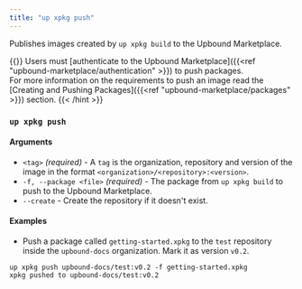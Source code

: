 ```yaml
---
title: "up xpkg push"
---
```


Publishes images created by `up xpkg build` to the Upbound Marketplace. 

{{<hint type="important" >}}
Users must [authenticate to the Upbound Marketplace]({{<ref "upbound-marketplace/authentication" >}}) to push packages.  
For more information on the requirements to push an image read the [Creating and Pushing Packages]({{<ref "upbound-marketplace/packages" >}}) section. 
{{< /hint >}}


### `up xpkg push`

#### Arguments
* `<tag>` _(required)_ - A `tag` is the organization, repository and version of the image in the format `<organization>/<repository>:<version>`. 
* `-f, --package <file>` _(required)_ - The package from `up xpkg build` to push to the Upbound Marketplace.
* `--create` - Create the repository if it doesn't exist.


#### Examples
* Push a package called `getting-started.xpkg` to the `test` repository inside the `upbound-docs` organization. Mark it as version `v0.2`.

```shell
up xpkg push upbound-docs/test:v0.2 -f getting-started.xpkg
xpkg pushed to upbound-docs/test:v0.2
```